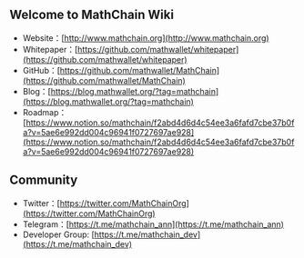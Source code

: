 ## Welcome to MathChain Wiki

- Website：[http://www.mathchain.org](http://www.mathchain.org)
- Whitepaper：[https://github.com/mathwallet/whitepaper](https://github.com/mathwallet/whitepaper)
- GitHub：[https://github.com/mathwallet/MathChain](https://github.com/mathwallet/MathChain)
- Blog：[https://blog.mathwallet.org/?tag=mathchain](https://blog.mathwallet.org/?tag=mathchain)
- Roadmap：[https://www.notion.so/mathchain/f2abd4d6d4c54ee3a6fafd7cbe37b0fa?v=5ae6e992dd004c96941f0727697ae928](https://www.notion.so/mathchain/f2abd4d6d4c54ee3a6fafd7cbe37b0fa?v=5ae6e992dd004c96941f0727697ae928)

## Community

- Twitter：[https://twitter.com/MathChainOrg](https://twitter.com/MathChainOrg)
- Telegram：[https://t.me/mathchain_ann](https://t.me/mathchain_ann)
- Developer Group: [https://t.me/mathchain_dev](https://t.me/mathchain_dev)
